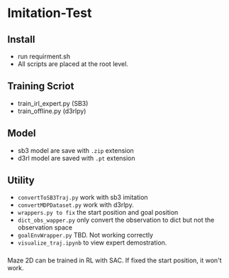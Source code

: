 # Imitation-Test

## Install
  - run requirment.sh
  - All scripts are placed at the root level.

## Training Scriot
  - train_irl_expert.py (SB3)
  - train_offline.py (d3rlpy)

## Model
  - sb3 model are save with `.zip` extension
  - d3rl model are saved with `.pt` extension

## Utility
  - `convertToSB3Traj.py` work with sb3 imitation
  - `convertMDPDataset.py` work with d3rlpy.
  - `wrappers.py to fix` the start position and goal position
  - `dict_obs_wapper.py` only convert the observation to dict but not the observation space
  - `goalEnvWrapper.py` TBD. Not working correctly
  - `visualize_traj.ipynb` to view expert demostration.

###
Maze 2D can be trained in RL with SAC. If fixed the start position, it won't work.

